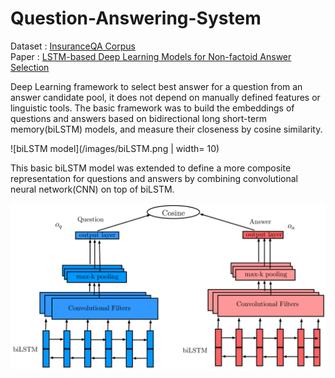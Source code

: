 # Question-Answering-System
Dataset : [InsuranceQA Corpus](https://github.com/shuzi/insuranceQA)  
Paper : [LSTM-based Deep Learning Models for Non-factoid Answer Selection](https://arxiv.org/pdf/1511.04108v4.pdf)

Deep Learning framework to select best answer for a question from an answer candidate pool, it does not depend on manually defined features or linguistic tools. The basic framework was to build the embeddings of questions and answers based on bidirectional long short-term memory(biLSTM) models, and measure their closeness by cosine similarity.

![biLSTM model](/images/biLSTM.png | width= 10)

This basic biLSTM model was extended to define a more composite representation for questions and answers by combining convolutional neural network(CNN) on top of biLSTM.

![biLSTM-CNN model](/images/biLSTM-CNN.png)
